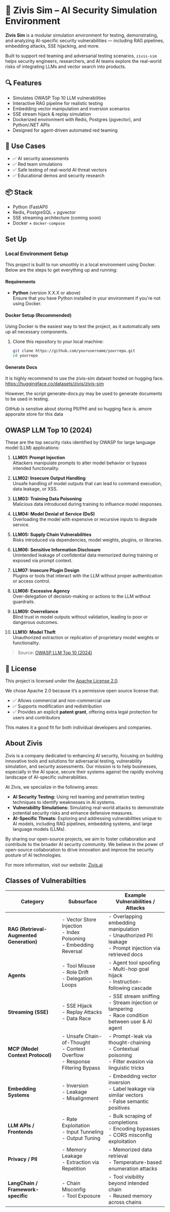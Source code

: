# 🧪 Zivis Sim – AI Security Simulation Environment

**Zivis Sim** is a modular simulation environment for testing, demonstrating, and analyzing AI-specific security vulnerabilities — including RAG pipelines, embedding attacks, SSE hijacking, and more.

Built to support red teaming and adversarial testing scenarios, `zivis-sim` helps security engineers, researchers, and AI teams explore the real-world risks of integrating LLMs and vector search into products.

## 🔍 Features

- Simulates OWASP Top 10 LLM vulnerabilities
- Interactive RAG pipeline for realistic testing
- Embedding vector manipulation and inversion scenarios
- SSE stream hijack & replay simulation
- Dockerized environment with Redis, Postgres (pgvector), and Python/.NET APIs
- Designed for agent-driven automated red teaming

## 🚀 Use Cases

- ✅ AI security assessments
- ✅ Red team simulations
- ✅ Safe testing of real-world AI threat vectors
- ✅ Educational demos and security research

## 📦 Stack

- Python (FastAPI)
- Redis, PostgreSQL + pgvector
- SSE streaming architecture (coming soon)
- Docker + `docker-compose`

## Set Up

### Local Environment Setup

This project is built to run smoothly in a local environment using Docker. Below are the steps to get everything up and running:

#### Requirements
- **Python** (version X.X.X or above)  
  Ensure that you have Python installed in your environment if you're not using Docker.

#### Docker Setup (Recommended)

Using Docker is the easiest way to test the project, as it automatically sets up all necessary components.

1. Clone this repository to your local machine:
   ```bash
   git clone https://github.com/yourusername/yourrepo.git
   cd yourrepo


#### Generate Docs
It is highly recommend to use the zivis-sim dataset hosted on hugging face.
https://huggingface.co/datasets/zivis/zivis-sim

However, the script generate-docs.py may be used to generate documents to be used in testing. 

GitHub is senstive about storing PII/PHI and so hugging face is. amore apporaite store for this data


## OWASP LLM Top 10 (2024)

These are the top security risks identified by OWASP for large language model (LLM) applications:

1. **LLM01: Prompt Injection**  
   Attackers manipulate prompts to alter model behavior or bypass intended functionality.

2. **LLM02: Insecure Output Handling**  
   Unsafe handling of model outputs that can lead to command execution, data leakage, or XSS.

3. **LLM03: Training Data Poisoning**  
   Malicious data introduced during training to influence model responses.

4. **LLM04: Model Denial of Service (DoS)**  
   Overloading the model with expensive or recursive inputs to degrade service.

5. **LLM05: Supply Chain Vulnerabilities**  
   Risks introduced via dependencies, model weights, plugins, or libraries.

6. **LLM06: Sensitive Information Disclosure**  
   Unintended leakage of confidential data memorized during training or exposed via prompt context.

7. **LLM07: Insecure Plugin Design**  
   Plugins or tools that interact with the LLM without proper authentication or access control.

8. **LLM08: Excessive Agency**  
   Over-delegation of decision-making or actions to the LLM without guardrails.

9. **LLM09: Overreliance**  
   Blind trust in model outputs without validation, leading to poor or dangerous outcomes.

10. **LLM10: Model Theft**  
   Unauthorized extraction or replication of proprietary model weights or functionality.

> Source: [OWASP LLM Top 10 (2024)](https://owasp.org/www-project-top-10-for-large-language-model-applications/)


## 📄 License

This project is licensed under the [Apache License 2.0](https://www.apache.org/licenses/LICENSE-2.0).

We chose Apache 2.0 because it’s a permissive open source license that:
- ✅ Allows commercial and non-commercial use
- ✅ Supports modification and redistribution
- ✅ Provides an explicit **patent grant**, offering extra legal protection for users and contributors

This makes it a good fit for both individual developers and companies.






## About Zivis

Zivis is a company dedicated to enhancing AI security, focusing on building innovative tools and solutions for adversarial testing, vulnerability simulation, and security assessments. Our mission is to help businesses, especially in the AI space, secure their systems against the rapidly evolving landscape of AI-specific vulnerabilities.

At Zivis, we specialize in the following areas:
- **AI Security Testing:** Using red teaming and penetration testing techniques to identify weaknesses in AI systems.
- **Vulnerability Simulations:** Simulating real-world attacks to demonstrate potential security risks and enhance defensive measures.
- **AI-Specific Threats:** Exploring and addressing vulnerabilities unique to AI models, including RAG pipelines, embedding systems, and large language models (LLMs).

By sharing our open-source projects, we aim to foster collaboration and contribute to the broader AI security community. We believe in the power of open-source collaboration to drive innovation and improve the security posture of AI technologies.

For more information, visit our website: [Zivis.ai](https://zivis.ai)



## Classes of Vulnerabilties

| **Category**                             | **Subsurface**                                                                 | **Example Vulnerabilities / Attacks**                                                                       |
| ---------------------------------------- | ------------------------------------------------------------------------------ | ----------------------------------------------------------------------------------------------------------- |
| **RAG (Retrieval-Augmented Generation)** | - Vector Store Injection<br>- Index Poisoning<br>- Embedding Reversal          | - Overlapping embedding manipulation<br>- Unauthorized PII leakage<br>- Prompt injection via retrieved docs |
| **Agents**                               | - Tool Misuse<br>- Role Drift<br>- Delegation Loops                            | - Agent tool spoofing<br>- Multi-hop goal hijack<br>- Instruction-following cascade                         |
| **Streaming (SSE)**                      | - SSE Hijack<br>- Replay Attacks<br>- Data Race                                | - SSE stream sniffing<br>- Stream injection or tampering<br>- Race condition between user & AI agent        |
| **MCP (Model Context Protocol)**         | - Unsafe Chain-of-Thought<br>- Context Overflow<br>- Response Filtering Bypass | - Prompt-leak via thought-chaining<br>- Contextual poisoning<br>- Filter evasion via linguistic tricks      |
| **Embedding Systems**                    | - Inversion<br>- Leakage<br>- Misalignment                                     | - Embedding vector inversion<br>- Label leakage via similar vectors<br>- False semantic positives           |
| **LLM APIs / Frontends**                 | - Rate Exploitation<br>- Input Tunneling<br>- Output Tuning                    | - Bulk scraping of completions<br>- Encoding bypasses<br>- CORS misconfig exploitation                      |
| **Privacy / PII**                        | - Memory Leakage<br>- Extraction via Repetition                                | - Memorized data retrieval<br>- Temperature-based enumeration attacks                                       |
| **LangChain / Framework-specific**       | - Chain Misconfig<br>- Tool Exposure                                           | - Tool visibility beyond intended chain<br>- Reused memory across chains                                    |

